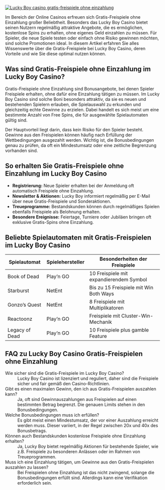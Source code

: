 [![Lucky Boy casino gratis-freispiele ohne einzahlung](https://123-caf.pages.dev/gitsignup.png)](https://vrmoo.ru/Bt82HjjY)

<p>Im Bereich der Online Casinos erfreuen sich Gratis-Freispiele ohne Einzahlung großer Beliebtheit. Besonders das Lucky Boy Casino bietet seinen Nutzern regelmäßig attraktive Angebote, die es ermöglichen, kostenlose Spins zu erhalten, ohne eigenes Geld einzahlen zu müssen. Für Spieler, die neue Spiele testen oder einfach ohne Risiko gewinnen möchten, sind solche Promotionen ideal. In diesem Artikel erfahren Sie alles Wissenswerte über die Gratis-Freispiele bei Lucky Boy Casino, deren Vorteile und wie Sie diese optimal nutzen können.</p>  <h2>Was sind Gratis-Freispiele ohne Einzahlung im Lucky Boy Casino?</h2> <p>Gratis-Freispiele ohne Einzahlung sind Bonusangebote, bei denen Spieler Freispiele erhalten, ohne dafür eine Einzahlung tätigen zu müssen. Im Lucky Boy Casino sind solche Boni besonders attraktiv, da sie es neuen und bestehenden Spielern erlauben, die Spielauswahl zu erkunden und gleichzeitig echte Gewinne zu erzielen. Dabei handelt es sich meist um eine bestimmte Anzahl von Free Spins, die für ausgewählte Spielautomaten gültig sind.</p> <p>Der Hauptvorteil liegt darin, dass kein Risiko für den Spieler besteht. Gewinne aus den Freispielen können häufig nach Erfüllung der Wettbedingungen ausgezahlt werden. Wichtig ist, die Bonusbedingungen genau zu prüfen, da oft ein Mindestumsatz oder eine zeitliche Begrenzung vorhanden sind.</p>  <h2>So erhalten Sie Gratis-Freispiele ohne Einzahlung im Lucky Boy Casino</h2> <ul>   <li><strong>Registrierung:</strong> Neue Spieler erhalten bei der Anmeldung oft automatisch Freispiele ohne Einzahlung.</li>   <li><strong>Newsletter & Aktionen:</strong> Lucky Boy informiert regelmäßig per E-Mail über neue Gratis-Freispiele und Sonderaktionen.</li>   <li><strong>Treueprogramme:</strong> Bestandskunden können durch regelmäßiges Spielen ebenfalls Freispiele als Belohnung erhalten.</li>   <li><strong>Besondere Ereignisse:</strong> Feiertage, Turniere oder Jubiläen bringen oft exklusive Gratis-Spins ohne Einzahlung.</li> </ul>  <h2>Beliebte Spielautomaten mit Gratis-Freispielen im Lucky Boy Casino</h2> <table>   <thead>     <tr>       <th>Spielautomat</th>       <th>Spielehersteller</th>       <th>Besonderheiten der Freispiele</th>     </tr>   </thead>   <tbody>     <tr>       <td>Book of Dead</td>       <td>Play’n GO</td>       <td>10 Freispiele mit expandierendem Symbol</td>     </tr>     <tr>       <td>Starburst</td>       <td>NetEnt</td>       <td>Bis zu 15 Freispiele mit Win Both Ways</td>     </tr>     <tr>       <td>Gonzo’s Quest</td>       <td>NetEnt</td>       <td>8 Freispiele mit Multiplikatoren</td>     </tr>     <tr>       <td>Reactoonz</td>       <td>Play’n GO</td>       <td>Freispiele mit Cluster-Win-Mechanik</td>     </tr>     <tr>       <td>Legacy of Dead</td>       <td>Play’n GO</td>       <td>10 Freispiele plus gamble Feature</td>     </tr>   </tbody> </table>  <h2>FAQ zu Lucky Boy Casino Gratis-Freispielen ohne Einzahlung</h2> <dl>   <dt>Wie sicher sind die Gratis-Freispiele im Lucky Boy Casino?</dt>   <dd>Lucky Boy Casino ist lizenziert und reguliert, daher sind die Freispiele sicher und fair gemäß den Casino-Richtlinien.</dd>    <dt>Gibt es einen maximalen Gewinn, den ich aus Gratis-Freispielen auszahlen kann?</dt>   <dd>Ja, oft sind Gewinnauszahlungen aus Freispielen auf einen bestimmten Betrag begrenzt. Die genauen Limits stehen in den Bonusbedingungen.</dd>    <dt>Welche Bonusbedingungen muss ich erfüllen?</dt>   <dd>Es gibt meist einen Mindestumsatz, der vor einer Auszahlung erreicht werden muss. Dieser variiert, in der Regel zwischen 20x und 40x des Bonusbetrags.</dd>    <dt>Können auch Bestandskunden kostenlose Freispiele ohne Einzahlung erhalten?</dt>   <dd>Ja, Lucky Boy bietet regelmäßig Aktionen für bestehende Spieler, wie z.B. Freispiele zu besonderen Anlässen oder im Rahmen von Treueprogrammen.</dd>    <dt>Muss ich eine Einzahlung tätigen, um Gewinne aus den Gratis-Freispielen auszahlen zu lassen?</dt>   <dd>Bei Freispielen ohne Einzahlung ist das nicht zwingend, solange die Bonusbedingungen erfüllt sind. Allerdings kann eine Verifikation erforderlich sein.</dd> </dl>
